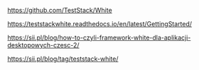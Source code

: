 https://github.com/TestStack/White

https://teststackwhite.readthedocs.io/en/latest/GettingStarted/

https://sii.pl/blog/how-to-czyli-framework-white-dla-aplikacji-desktopowych-czesc-2/

https://sii.pl/blog/tag/teststack-white/
